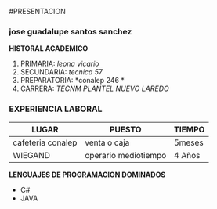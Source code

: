 #PRESENTACION
### jose guadalupe santos sanchez 

**HISTORAL ACADEMICO**

1. PRIMARIA: *leona vicario*
2. SECUNDARIA: *tecnica 57* 
3. PREPARATORIA: *conalep 246 * 
4. CARRERA: *TECNM PLANTEL NUEVO LAREDO*

### **EXPERIENCIA LABORAL**

|LUGAR|PUESTO|TIEMPO |
-----------|------|--------|
|cafeteria conalep|venta o caja|5meses|
|WIEGAND|operario mediotiempo |4 Años|

**LENGUAJES DE PROGRAMACION DOMINADOS**
- C#
- JAVA